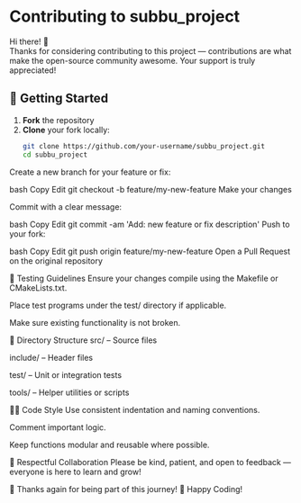 # Contributing to subbu_project

Hi there! 👋  
Thanks for considering contributing to this project — contributions are what make the open-source community awesome. Your support is truly appreciated!

## 🚀 Getting Started

1. **Fork** the repository  
2. **Clone** your fork locally:
   ```bash
   git clone https://github.com/your-username/subbu_project.git
   cd subbu_project
Create a new branch for your feature or fix:

bash
Copy
Edit
git checkout -b feature/my-new-feature
Make your changes

Commit with a clear message:

bash
Copy
Edit
git commit -am 'Add: new feature or fix description'
Push to your fork:

bash
Copy
Edit
git push origin feature/my-new-feature
Open a Pull Request on the original repository

🧪 Testing Guidelines
Ensure your changes compile using the Makefile or CMakeLists.txt.

Place test programs under the test/ directory if applicable.

Make sure existing functionality is not broken.

📁 Directory Structure
src/ – Source files

include/ – Header files

test/ – Unit or integration tests

tools/ – Helper utilities or scripts

🧑‍💻 Code Style
Use consistent indentation and naming conventions.

Comment important logic.

Keep functions modular and reusable where possible.

🤝 Respectful Collaboration
Please be kind, patient, and open to feedback — everyone is here to learn and grow!

🙏 Thanks again for being part of this journey!
🎉 Happy Coding!